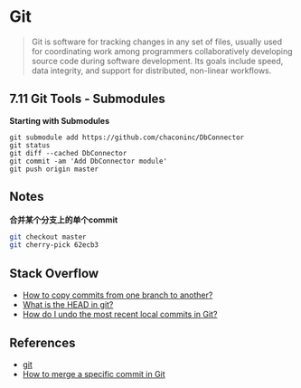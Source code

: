 # Git 
> Git is software for tracking changes in any set of files, usually used for coordinating work among programmers collaboratively developing source code during software development. Its goals include speed, data integrity, and support for distributed, non-linear workflows.

## 7.11 Git Tools - Submodules
**Starting with Submodules**
```shell
git submodule add https://github.com/chaconinc/DbConnector
git status
git diff --cached DbConnector
git commit -am 'Add DbConnector module'
git push origin master
```

## Notes

**合并某个分支上的单个commit**
```bash
git checkout master
git cherry-pick 62ecb3
```
## Stack Overflow
- [How to copy commits from one branch to another?](https://stackoverflow.com/questions/2474353/how-to-copy-commits-from-one-branch-to-another?noredirect=1&lq=1)
- [What is the HEAD in git?](https://stackoverflow.com/questions/2529971/what-is-the-head-in-git/46350644#46350644)
- [How do I undo the most recent local commits in Git?](https://stackoverflow.com/questions/927358/how-do-i-undo-the-most-recent-local-commits-in-git?rq=1)
## References
- [git](https://git-scm.com/book/en/v2/Getting-Started-About-Version-Control) 
- [How to merge a specific commit in Git](https://stackoverflow.com/questions/881092/how-to-merge-a-specific-commit-in-git)